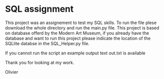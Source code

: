 # SQL assignment

This project was an assignement to test my SQL skills. To run the file plese download the whole directory and run the main.py file.
This project is based on database offerd by the Modern Art Museum, if you already have the database and want to run this project please indicate the location of 
the SQLlite databse in the SQL_Helper.py file.

If you cannot run the script an example output text out.txt is available

Thank you for looking at my work.

Olivier
